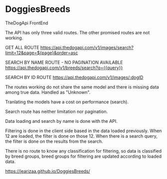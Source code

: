 # DoggiesBreeds
 
 TheDogApi FrontEnd

 The API has only three valid routes. The other promised routes are not working.

GET ALL ROUTE
https://api.thedogapi.com/v1/images/search?limit=12&page=${page}&order=asc

SEARCH BY NAME ROUTE - NO PAGINATION AVAILABLE
https://api.thedogapi.com/v1/breeds/search?q={{query}}

SEARCH BY ID ROUTE
https://api.thedogapi.com/v1/images/:dogID

 The routes working do not share the same model and there is missing data among true data. Handled as "Unknown". 

 Tranlating the models have a cost on performance (search).

 Search route has neither limitation nor pagination.

 Data loading and search by name is done with the API.

 Filtering is done in the client side based in the data loaded previously. When 12 are loaded, the filter is done on those 12. When there is a search query, the filter is done on the results from the search.
 
 There is no route to know any classification for filtering, so data is classified by breed groups, breed groups for filtering are updated according to loaded data.

 <a href='https://jearizaa.github.io/DoggiesBreeds/'>https://jearizaa.github.io/DoggiesBreeds/</a>



